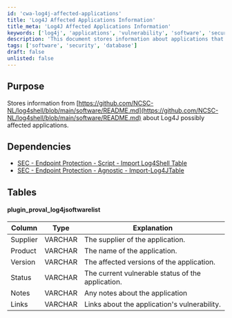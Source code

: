 ```yaml
---
id: 'cwa-log4j-affected-applications'
title: 'Log4J Affected Applications Information'
title_meta: 'Log4J Affected Applications Information'
keywords: ['log4j', 'applications', 'vulnerability', 'software', 'security']
description: 'This document stores information about applications that may be affected by Log4J vulnerabilities, including supplier details, product names, affected versions, current status, and relevant links for further information.'
tags: ['software', 'security', 'database']
draft: false
unlisted: false
---
```

## Purpose

Stores information from [https://github.com/NCSC-NL/log4shell/blob/main/software/README.md](https://github.com/NCSC-NL/log4shell/blob/main/software/README.md) about Log4J possibly affected applications.

## Dependencies

- [SEC - Endpoint Protection - Script - Import Log4Shell Table](https://proval.itglue.com/DOC-5078775-8855626)
- [SEC - Endpoint Protection - Agnostic - Import-Log4JTable](https://proval.itglue.com/DOC-5078775-8854610)

## Tables

#### plugin_proval_log4jsoftwarelist

| Column   | Type    | Explanation                                      |
|----------|---------|--------------------------------------------------|
| Supplier | VARCHAR | The supplier of the application.                 |
| Product  | VARCHAR | The name of the application.                      |
| Version  | VARCHAR | The affected versions of the application.        |
| Status   | VARCHAR | The current vulnerable status of the application. |
| Notes    | VARCHAR | Any notes about the application                   |
| Links    | VARCHAR | Links about the application's vulnerability.      |



